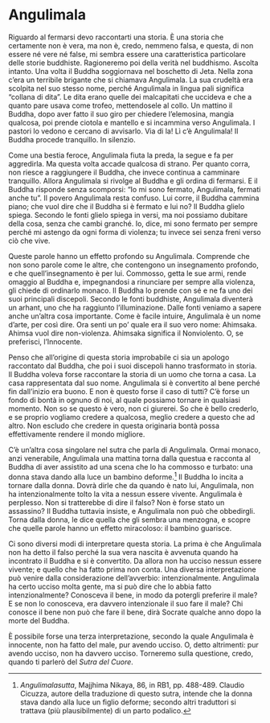 # Angulimala

Riguardo al fermarsi devo raccontarti una storia. È una storia che certamente non è vera, ma non è, credo, nemmeno falsa, e questa, di non essere né vere né false, mi sembra essere una caratteristica particolare delle storie buddhiste. Ragioneremo poi della verità nel buddhismo. Ascolta intanto. Una volta il Buddha soggiornava nel boschetto di Jeta. Nella zona c’era un terribile brigante che si chiamava Angulimala. La sua crudeltà era scolpita nel suo stesso nome, perché Angulimala in lingua pali significa “collana di dita”. Le dita erano quelle dei malcapitati che uccideva e che a quanto pare usava come trofeo, mettendosele al collo. 
Un mattino il Buddha, dopo aver fatto il suo giro per chiedere l’elemosina, mangia qualcosa, poi prende ciotola e mantello e si incammina verso Angulimala. I pastori lo vedono e cercano di avvisarlo. Via di la! Lì c’è Angulimala! Il Buddha procede tranquillo. In silenzio.

Come una bestia feroce, Angulimala fiuta la preda, la segue e fa per aggredirla. Ma questa volta accade qualcosa di strano. Per quanto corra, non riesce a raggiungere il Buddha, che invece continua a camminare tranquillo. Allora Angulimala si rivolge al Buddha e gli ordina di fermarsi. E il Buddha risponde senza scomporsi: “Io mi sono fermato, Angulimala, fermati anche tu”. Il povero Angulimala resta confuso. Lui corre, il Buddha cammina piano; che vuol dire che il Buddha si è fermato e lui no? Il Buddha glielo spiega. Secondo le fonti glielo spiega in versi, ma noi possiamo dubitare della cosa, senza che cambi granché. Io, dice, mi sono fermato per sempre perché mi astengo da ogni forma di violenza; tu invece sei senza freni verso ciò che vive. 

Queste parole hanno un effetto profondo su Angulimala. Comprende che non sono parole come le altre, che contengono un insegnamento profondo, e che quell’insegnamento è per lui. Commosso, getta le sue armi, rende omaggio al Buddha e, impegnandosi a rinunciare per sempre alla violenza, gli chiede di ordinarlo monaco. Il Buddha lo prende con sé e ne fa uno dei suoi principali discepoli. Secondo le fonti buddhiste, Angulimala diventerà un arhant, uno che ha raggiunto l’illuminazione.
Dalle fonti veniamo a sapere anche un’altra cosa importante. Come è facile intuire, Angulimala è un nome d’arte, per così dire. Ora senti un po’ quale era il suo vero nome: Ahimsaka. Ahimsa vuol dire non-violenza. Ahimsaka significa il Nonviolento. O, se preferisci, l’Innocente.

Penso che all’origine di questa storia improbabile ci sia un apologo raccontato dal Buddha, che poi i suoi discepoli hanno trasformato in storia. Il Buddha voleva forse raccontare la storia di un uomo che torna a casa. La casa rappresentata dal suo nome. Angulimala si è convertito al bene perché fin dall’inizio era buono. E non è questo forse il caso di tutti? C’è forse un fondo di bontà in ognuno di noi, al quale possiamo tornare in qualsiasi momento. Non so se questo è vero, non ci giurerei. So che è bello crederlo, e se proprio vogliamo credere a qualcosa, meglio credere a questo che ad altro. Non escludo che credere in questa originaria bontà possa effettivamente rendere il mondo migliore.

C’è un’altra cosa singolare nel sutra che parla di Angulimala. Ormai monaco, anzi venerabile, Angulimala una mattina torna dalla questua e racconta al Buddha di aver assistito ad una scena che lo ha commosso e turbato: una donna stava dando alla luce un bambino deforme.[^18] Il Buddha lo incita a tornare dalla donna. Dovrà dirle che da quando è nato lui, Angulimala, non ha intenzionalmente tolto la vita a nessun essere vivente. Angulimala è perplesso. Non si tratterebbe di dire il falso? Non è forse stato un assassino? Il Buddha tuttavia insiste, e Angulimala non può che obbedirgli. Torna dalla donna, le dice quella che gli sembra una menzogna, e scopre che quelle parole hanno un effetto miracoloso: il bambino guarisce.

Ci sono diversi modi di interpretare questa storia. La prima è che Angulimala non ha detto il falso perché la sua vera nascita è avvenuta quando ha incontrato il Buddha e si è convertito. Da allora non ha ucciso nessun essere vivente; e quello che ha fatto prima non conta. Una diversa interpretazione può venire dalla considerazione dell’avverbio: intenzionalmente. Angulimala ha certo ucciso molta gente, ma si può dire che lo abbia fatto intenzionalmente? Conosceva il bene, in modo da potergli preferire il male? E se non lo conosceva, era davvero intenzionale il suo fare il male? Chi conosce il bene non può che fare il bene, dirà Socrate qualche anno dopo la morte del Buddha.

È possibile forse una terza interpretazione, secondo la quale Angulimala è innocente, non ha fatto del male, pur avendo ucciso. O, detto altrimenti: pur avendo ucciso, non ha davvero ucciso. Torneremo sulla questione, credo, quando ti parlerò del _Sutra del Cuore_.

[^18]:  _Angulimalasutta_, Majjhima Nikaya, 86, in RB1, pp. 488-489. Claudio Cicuzza, autore della traduzione di questo sutra, intende che la donna stava dando alla luce un figlio deforme; secondo altri traduttori si trattava (più plausibilmente) di un parto podalico.
